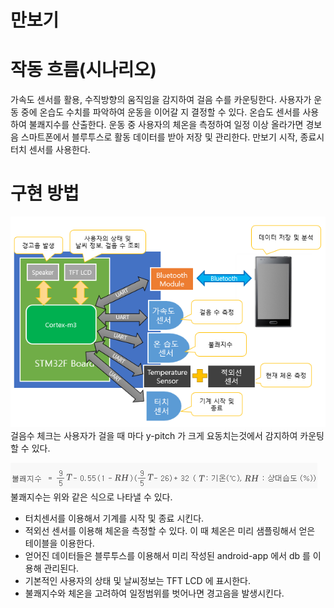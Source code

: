 # 만보기 


# 작동 흐름(시나리오)
가속도 센서를 활용, 수직방향의 움직임을 감지하여 걸음 수를 카운팅한다.
사용자가 운동 중에 온습도 수치를 파악하여 운동을 이어갈 지 결정할 수 있다.
온습도 센서를 사용하여 불쾌지수를 산출한다.
운동 중 사용자의 체온을 측정하여 일정 이상 올라가면 경보음
스마트폰에서 블루투스로 활동 데이터를 받아 저장 및 관리한다.
만보기 시작, 종료시 터치 센서를 사용한다.



# 구현 방법

![](../images/flow.png) 
걸음수 체크는 사용자가 걸을 때 마다 y-pitch 가 크게 요동치는것에서 감지하여 카운팅 할 수 있다. 

![](../images/badindex.gif) 
불쾌지수는 위와 같은 식으로 나타낼 수 있다.

* 터치센서를 이용해서 기계를 시작 및 종료 시킨다. 
* 적외선 센서를 이용해 체온을 측정할 수 있다. 이 때 체온은 미리 샘플링해서 얻은 테이블을 이용한다. 
* 얻어진 데이터들은 블루투스를 이용해서 미리 작성된 android-app 에서 db 를 이용해 관리된다. 
* 기본적인 사용자의 상태 및 날씨정보는 TFT LCD 에 표시한다. 
* 불쾌지수와 체온을 고려하여 일정범위를 벗어나면 경고음을 발생시킨다. 
